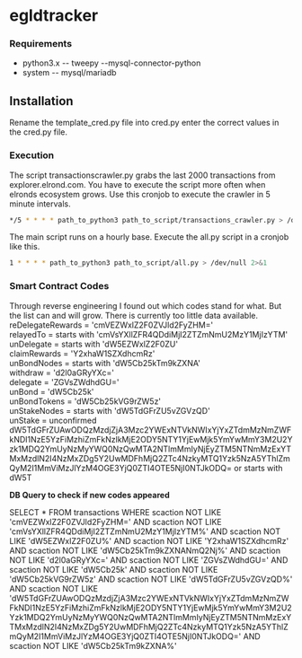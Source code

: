 # egldtracker

### Requirements
- python3.x
-- tweepy
--mysql-connector-python
- system
-- mysql/mariadb


## Installation

Rename the template_cred.py file into cred.py enter the correct values in the cred.py file.

### Execution
The script transactionscrawler.py grabs the last 2000 transactions from explorer.elrond.com. You have to execute the script more often when elronds ecosystem grows.
Use this cronjob to execute the crawler in 5 minute intervals.
```sh
*/5 * * * * path_to_python3 path_to_script/transactions_crawler.py > /dev/null 2>&1
```

The main script runs on a hourly base. Execute the all.py script in a cronjob like this.
```sh
1 * * * * path_to_python3 path_to_script/all.py > /dev/null 2>&1
```

### Smart Contract Codes
Through reverse engineering I found out which codes stand for what. But the list can and will grow. There is currently too little data available. <br>
reDelegateRewards = 'cmVEZWxlZ2F0ZVJld2FyZHM=' <br>
relayedTo = starts with 'cmVsYXllZFR4QDdiMjI2ZTZmNmU2MzY1MjIzYTM'  <br>
unDelegate = starts with 'dW5EZWxlZ2F0ZU' <br>
claimRewards = 'Y2xhaW1SZXdhcmRz'  <br>
unBondNodes = starts with 'dW5Cb25kTm9kZXNA'  <br>
withdraw = 'd2l0aGRyYXc=' <br>
delegate = 'ZGVsZWdhdGU=' <br>
unBond = 'dW5Cb25k' <br>
unBondTokens = 'dW5Cb25kVG9rZW5z' <br>
unStakeNodes = starts with 'dW5TdGFrZU5vZGVzQD' <br>
unStake = unconfirmed dW5TdGFrZUAwODQzMzdjZjA3Mzc2YWExNTVkNWIxYjYxZTdmMzNmZWFkNDI1NzE5YzFiMzhiZmFkNzlkMjE2ODY5NTY1YjEwMjk5YmYwMmY3M2U2Yzk1MDQ2YmUyNzMyYWQ0NzQwMTA2NTlmMmIyNjEyZTM5NTNmMzExYTMxMzdlN2I4NzMxZDg5Y2UwMDFhMjQ2ZTc4NzkyMTQ1Yzk5NzA5YThlZmQyM2I1MmViMzJlYzM4OGE3YjQ0ZTI4OTE5NjI0NTJkODQ= or starts with dW5T <br>

**DB Query to check if new codes appeared**

SELECT * FROM transactions WHERE scaction NOT LIKE 'cmVEZWxlZ2F0ZVJld2FyZHM=' AND scaction NOT LIKE 'cmVsYXllZFR4QDdiMjI2ZTZmNmU2MzY1MjIzYTM%' AND scaction NOT LIKE 'dW5EZWxlZ2F0ZU%' AND scaction NOT LIKE 'Y2xhaW1SZXdhcmRz' AND scaction NOT LIKE 'dW5Cb25kTm9kZXNANmQ2Nj%' AND scaction NOT LIKE 'd2l0aGRyYXc=' AND scaction NOT LIKE 'ZGVsZWdhdGU=' AND scaction NOT LIKE 'dW5Cb25k' AND scaction NOT LIKE 'dW5Cb25kVG9rZW5z' AND scaction NOT LIKE 'dW5TdGFrZU5vZGVzQD%' AND scaction NOT LIKE 'dW5TdGFrZUAwODQzMzdjZjA3Mzc2YWExNTVkNWIxYjYxZTdmMzNmZWFkNDI1NzE5YzFiMzhiZmFkNzlkMjE2ODY5NTY1YjEwMjk5YmYwMmY3M2U2Yzk1MDQ2YmUyNzMyYWQ0NzQwMTA2NTlmMmIyNjEyZTM5NTNmMzExYTMxMzdlN2I4NzMxZDg5Y2UwMDFhMjQ2ZTc4NzkyMTQ1Yzk5NzA5YThlZmQyM2I1MmViMzJlYzM4OGE3YjQ0ZTI4OTE5NjI0NTJkODQ=' AND scaction NOT LIKE 'dW5Cb25kTm9kZXNA%'


